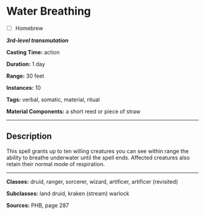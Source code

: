 # Water Breathing

- [ ] Homebrew

***3rd-level transmutation***

**Casting Time:** action

**Duration:** 1 day

**Range:** 30 feet

**Instances:** 10

**Tags:** verbal, somatic, material, ritual

**Material Components:** a short reed or piece of straw

---

## Description
This spell grants up to ten willing creatures you can see within range the ability to breathe underwater until the spell ends.
Affected creatures also retain their normal mode of respiration.

---

**Classes:** druid, ranger, sorcerer, wizard, artificer, artificer (revisited)

**Subclasses:** land druid, kraken (stream) warlock

**Sources:** PHB, page 287
